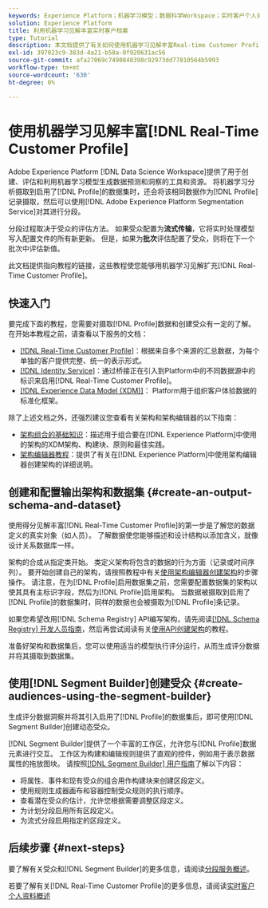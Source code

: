 ```yaml
---
keywords: Experience Platform；机器学习模型；数据科学Workspace；实时客户个人资料；热门主题；机器学习见解
solution: Experience Platform
title: 利用机器学习见解丰富实时客户档案
type: Tutorial
description: 本文档提供了有关如何使用机器学习见解丰富Real-time Customer Profile的指南。
exl-id: 397023c9-383d-4a21-b58a-0f920631ac56
source-git-commit: afa27069c7490848398c92973dd77810564b5993
workflow-type: tm+mt
source-wordcount: '630'
ht-degree: 0%

---
```


# 使用机器学习见解丰富[!DNL Real-Time Customer Profile]

Adobe Experience Platform [!DNL Data Science Workspace]提供了用于创建、评估和利用机器学习模型生成数据预测和洞察的工具和资源。 将机器学习分析摄取到启用了[!DNL Profile]的数据集时，还会将该相同数据作为[!DNL Profile]记录摄取，然后可以使用[!DNL Adobe Experience Platform Segmentation Service]对其进行分段。

分段过程取决于受众的评估方法。 如果受众配置为&#x200B;**流式传输**，它将实时处理模型写入配置文件的所有新更新。 但是，如果为&#x200B;**批次**&#x200B;评估配置了受众，则将在下一个批次中评估新值。

此文档提供指向教程的链接，这些教程使您能够用机器学习见解扩充[!DNL Real-Time Customer Profile]。

## 快速入门

要完成下面的教程，您需要对摄取[!DNL Profile]数据和创建受众有一定的了解。 在开始本教程之前，请查看以下服务的文档：

- [[!DNL Real-Time Customer Profile]](../../profile/home.md)：根据来自多个来源的汇总数据，为每个单独的客户提供完整、统一的表示形式。
- [[!DNL Identity Service]](../../identity-service/home.md)：通过桥接正在引入到Platform中的不同数据源中的标识来启用[!DNL Real-Time Customer Profile]。
- [[!DNL Experience Data Model (XDM)]](../../xdm/home.md)： Platform用于组织客户体验数据的标准化框架。

除了上述文档之外，还强烈建议您查看有关架构和架构编辑器的以下指南：

- [架构组合的基础知识](../../xdm/schema/composition.md)：描述用于组合要在[!DNL Experience Platform]中使用的架构的XDM架构、构建块、原则和最佳实践。
- [架构编辑器教程](../../xdm/tutorials/create-schema-ui.md)：提供了有关在[!DNL Experience Platform]中使用架构编辑器创建架构的详细说明。

## 创建和配置输出架构和数据集 {#create-an-output-schema-and-dataset}

使用得分见解丰富[!DNL Real-Time Customer Profile]的第一步是了解您的数据定义的真实对象（如人员）。 了解数据使您能够描述和设计结构以添加含义，就像设计关系数据库一样。

架构的合成从指定类开始。 类定义架构将包含的数据的行为方面（记录或时间序列）。 要开始创建自己的架构，请按照教程中有关[使用架构编辑器创建架构](../../xdm/tutorials/create-schema-ui.md)的步骤操作。 请注意，在为[!DNL Profile]启用数据集之前，您需要配置数据集的架构以使其具有主标识字段，然后为[!DNL Profile]启用架构。 当数据被摄取到启用了[!DNL Profile]的数据集时，同样的数据也会被摄取为[!DNL Profile]条记录。

如果您希望改用[!DNL Schema Registry] API编写架构，请先阅读[[!DNL Schema Registry] 开发人员指南](../../xdm/api/getting-started.md)，然后再尝试阅读有关[使用API创建架构](../../xdm/tutorials/create-schema-api.md)的教程。

准备好架构和数据集后，您可以使用适当的模型执行评分运行，从而生成评分数据并将其摄取到数据集。

## 使用[!DNL Segment Builder]创建受众 {#create-audiences-using-the-segment-builder}

生成评分数据洞察并将其引入启用了[!DNL Profile]的数据集后，即可使用[!DNL Segment Builder]创建动态受众。

[!DNL Segment Builder]提供了一个丰富的工作区，允许您与[!DNL Profile]数据元素进行交互。 工作区为构建和编辑规则提供了直观的控件，例如用于表示数据属性的拖放图块。 请按照[[!DNL Segment Builder] 用户指南](../../segmentation/ui/segment-builder.md)了解以下内容：

- 将属性、事件和现有受众的组合用作构建块来创建区段定义。
- 使用规则生成器画布和容器控制受众规则的执行顺序。
- 查看潜在受众的估计，允许您根据需要调整区段定义。
- 为计划分段启用所有区段定义。
- 为流式分段启用指定的区段定义。

## 后续步骤 {#next-steps}

要了解有关受众和[!DNL Segment Builder]的更多信息，请阅读[分段服务概述](../../segmentation/home.md)。

若要了解有关[!DNL Real-Time Customer Profile]的更多信息，请阅读[实时客户个人资料概述](../../profile/home.md)
